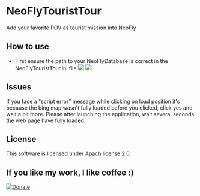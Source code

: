 # NeoFlyTouristTour
Add your favorite POV as tourist mission into NeoFly

## How to use
* First ensure the path to your NeoFlyDatabase is correct in the NeoFlyTouristTour.ini file
![](NeoFlyTouristPOI1.gif)
![](NeoFlyTouristPOI2.gif)

## Issues
If you face a "script error" message while clicking on load position it's because the bing map wasn't fully loaded before you clicked, click yes and wait a bit more. 
Please after launching the application, wait several seconds the web page have fully loaded.

## License
This software is licensed under Apach license 2.0

## If you like my work, I like coffee :)
[![Donate](https://img.shields.io/badge/Donate-PayPal-green.svg)](https://www.paypal.com/cgi-bin/webscr?cmd=_s-xclick&hosted_button_id=G3F8XX7KXN6QQ)
